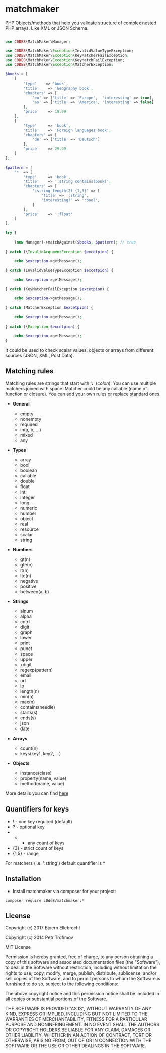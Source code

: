 matchmaker
==========

PHP Objects/methods that help you validate structure of complex nested PHP arrays. Like XML or JSON Schema.

```php

use C0DE8\MatchMaker\Manager;

use C0DE8\MatchMaker\Exception\InvalidValueTypeException;
use C0DE8\MatchMaker\Exception\KeyMatcherFailException;
use C0DE8\MatchMaker\Exception\KeyMatchFailException;
use C0DE8\MatchMaker\Exception\MatcherException;
 
$books = [
    [
        'type'    => 'book',
        'title'    => 'Geography book',
        'chapters' => [
            'eu' => ['title' => 'Europe',  'interesting' => true],
            'as' => ['title' => 'America', 'interesting' => false]
        ],
        'price'    => 19.99
    ],
    [
        'type'     => 'book',
        'title'    => 'Foreign languages book',
        'chapters' => [
            'de' => ['title' => 'Deutsch']
        ],
        'price'    => 29.99
    ]
];

$pattern = [
    '*' => [
        'type'     => 'book',
        'title'    => ':string contains(book)',
        'chapters' => [
            ':string length(2) {1,3}' => [
                'title' => ':string',
                'interesting?' => ':bool',
            ]
        ],
        'price'    => ':float'
    ]
];
 
try {
 
    (new Manager)->matchAgainst($books, $pattern); // true
 
} catch (\InvalidArgumentException $excetpion) {
 
    echo $exception->getMessage();
 
} catch (InvalidValueTypeException $excetpion) {
 
    echo $exception->getMessage();
 
} catch (KeyMatcherFailException $excetpion) {
 
    echo $exception->getMessage();
 
} catch (MatcherException $excetpion) {
 
    echo $exception->getMessage();
 
} catch (\Exception $excetpion) {
 
    echo $exception->getMessage();
}

```

It could be used to check scalar values, objects or arrays from different sources (JSON, XML, Post Data).

## Matching rules

Matching rules are strings that start with '**:**' (_colon_). You can use multiple matchers joined with space.
Matcher could be any callable (name of function or closure). You can add your own rules or replace standard ones.

* **General**

  * empty
  * nonempty
  * required
  * in(a, b, ...)
  * mixed
  * any

* **Types**

  * array
  * bool
  * boolean
  * callable
  * double
  * float
  * int
  * integer
  * long
  * numeric
  * number
  * object
  * real
  * resource
  * scalar
  * string

* **Numbers**

  * gt(n)
  * gte(n)
  * lt(n)
  * lte(n)
  * negative
  * positive
  * between(a, b)

* **Strings**

  * alnum
  * alpha
  * cntrl
  * digit
  * graph
  * lower
  * print
  * punct
  * space
  * upper
  * xdigit
  * regexp(pattern)
  * email
  * url
  * ip
  * length(n)
  * min(n)
  * max(n)
  * contains(needle)
  * starts(s)
  * ends(s)
  * json
  * date

* **Arrays**

  * count(n)
  * keys(key1, key2, ...)

* **Objects**

  * instance(class)
  * property(name, value)
  * method(name, value)

More details you can find [here](https://github.com/C0DE8/matchmaker/blob/master/src/C0DE8/Matchmaker/Rules.php)

## Quantifiers for keys

* ! - one key required (default)
* ? - optional key
* * - any count of keys
* {3} - strict count of keys
* {1,5} - range

For matchers (i.e. ':string') default quantifier is *

## Installation

* Install matchmaker via composer for your project:
```
composer require c0de8/matchmaker:*
```

## License

Copyright (c) 2017 Bjoern Ellebrecht

Copyright (c) 2014 Petr Trofimov
  

MIT License

Permission is hereby granted, free of charge, to any person obtaining
a copy of this software and associated documentation files (the
"Software"), to deal in the Software without restriction, including
without limitation the rights to use, copy, modify, merge, publish,
distribute, sublicense, and/or sell copies of the Software, and to
permit persons to whom the Software is furnished to do so, subject to
the following conditions:

The above copyright notice and this permission notice shall be
included in all copies or substantial portions of the Software.

THE SOFTWARE IS PROVIDED "AS IS", WITHOUT WARRANTY OF ANY KIND,
EXPRESS OR IMPLIED, INCLUDING BUT NOT LIMITED TO THE WARRANTIES OF
MERCHANTABILITY, FITNESS FOR A PARTICULAR PURPOSE AND
NONINFRINGEMENT. IN NO EVENT SHALL THE AUTHORS OR COPYRIGHT HOLDERS BE
LIABLE FOR ANY CLAIM, DAMAGES OR OTHER LIABILITY, WHETHER IN AN ACTION
OF CONTRACT, TORT OR OTHERWISE, ARISING FROM, OUT OF OR IN CONNECTION
WITH THE SOFTWARE OR THE USE OR OTHER DEALINGS IN THE SOFTWARE.
